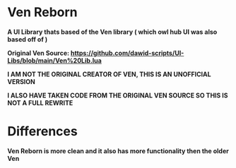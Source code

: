 # Ven Reborn
**A UI Library thats based of the Ven library ( which owl hub UI was also based off of )**

**Original Ven Source: https://github.com/dawid-scripts/UI-Libs/blob/main/Ven%20Lib.lua**

**I AM NOT THE ORIGINAL CREATOR OF VEN, THIS IS AN UNOFFICIAL VERSION**

**I ALSO HAVE TAKEN CODE FROM THE ORIGINAL VEN SOURCE SO THIS IS NOT A FULL REWRITE**

# Differences
**Ven Reborn is more clean and it also has more functionality then the older Ven**
